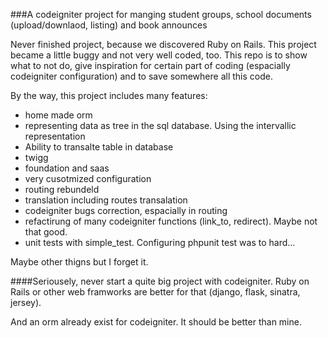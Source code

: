 ###A codeigniter project for manging student groups, school documents (upload/downlaod, listing) and book announces

Never finished project, because we discovered Ruby on Rails. This project became a little buggy and not very well coded, too. This repo is to show what to not do, give inspiration for certain part of coding (espacially codeigniter configuration) and to save somewhere all this code.

By the way, this project includes many features:

* home made orm
* representing data as tree in the sql database. Using the intervallic representation
* Ability to transalte table in database
* twigg
* foundation and saas
* very cusotmized configuration
* routing rebundeld
* translation including routes transalation
* codeigniter bugs correction, espacially in routing
* refactirung of many codeigniter functions (link_to, redirect). Maybe not that good.
* unit tests with simple_test. Configuring phpunit test was to hard...

Maybe other thigns but I forget it.

####Seriousely, never start a quite big project with codeigniter. Ruby on Rails or other web framworks are better for that (django, flask, sinatra, jersey).

And an orm already exist for codeigniter. It should be better than mine.
